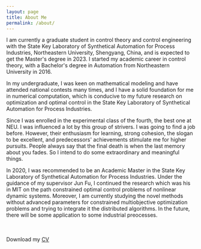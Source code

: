 ```yaml
---
layout: page
title: About Me
permalink: /about/
---
```

I am currently a graduate student in control theory and control engineering with the State Key Laboratory of Synthetical Automation for Process Industries, Northeastern University, Shengyang, China, and is expected to get the Master's degree in 2023. I started my academic career in control theory, with a Bachelor's degree in Automation from Northeastern University in 2016.

In my undergraduate, I was keen on mathematical modeling and have attended national contests many times, and I have a solid foundation for me in numerical computation, which is conducive to my future research on optimization and optimal control in the State Key Laboratory of Synthetical Automation for Process Industries.

Since I was enrolled in the experimental class of the fourth, the best one at NEU. I was influenced a lot by this group of strivers. I was going to find a job before. However, their enthusiasm for learning, strong cohesion, the slogan to be excellent, and predecessors' achievements stimulate me for higher pursuits. People always say that the final death is when the last memory about you fades. So I intend to do some extraordinary and meaningful things.

In 2020, I was recommended to be an Academic Master in the State Key Laboratory of Synthetical Automation for Process Industries. Under the guidance of my supervisor Jun Fu, I continued the research which was his in MIT on the path constrained optimal control problems of nonlinear dynamic systems. Moreover, I am currently studying the novel methods without advanced parameters for constrained multiobjective optimization problems and trying to integrate it the distributed algorithms. In the future, there will be some application to some industrial preocesses. 


<br>
<br>
Download my <a href="https://github.com/zcxy-academic/zcxy-academic.github.io/raw/master/zcxy's%20CV.pdf">CV</a><br>
<br>
